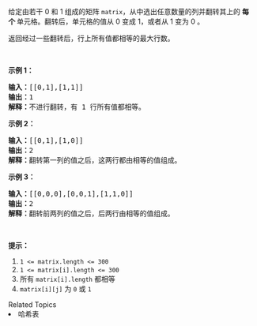<p>给定由若干 0 和 1 组成的矩阵&nbsp;<code>matrix</code>，从中选出任意数量的列并翻转其上的&nbsp;<strong>每个&nbsp;</strong>单元格。翻转后，单元格的值从 0 变成 1，或者从 1 变为 0 。</p>

<p>返回经过一些翻转后，行上所有值都相等的最大行数。</p>

<p>&nbsp;</p>

<ol>
</ol>

<p><strong>示例 1：</strong></p>

<pre><strong>输入：</strong>[[0,1],[1,1]]
<strong>输出：</strong>1
<strong>解释：</strong>不进行翻转，有 1 行所有值都相等。
</pre>

<p><strong>示例 2：</strong></p>

<pre><strong>输入：</strong>[[0,1],[1,0]]
<strong>输出：</strong>2
<strong>解释：</strong>翻转第一列的值之后，这两行都由相等的值组成。
</pre>

<p><strong>示例 3：</strong></p>

<pre><strong>输入：</strong>[[0,0,0],[0,0,1],[1,1,0]]
<strong>输出：</strong>2
<strong>解释：</strong>翻转前两列的值之后，后两行由相等的值组成。</pre>

<p>&nbsp;</p>

<p><strong>提示：</strong></p>

<ol>
	<li><code>1 &lt;= matrix.length &lt;= 300</code></li>
	<li><code>1 &lt;= matrix[i].length &lt;= 300</code></li>
	<li>所有 <code>matrix[i].length</code>&nbsp;都相等</li>
	<li><code>matrix[i][j]</code> 为&nbsp;<code>0</code> 或&nbsp;<code>1</code></li>
</ol>
<div><div>Related Topics</div><div><li>哈希表</li></div></div>